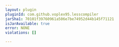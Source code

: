 ```yaml
---
layout: plugin
pluginId: com.github.voplex95.lesscompiler
jarSha1: 70101f39760961a506e7be74952d44b145f71121
isJarAvailable: true
error: NONE
violations: []

---
```

